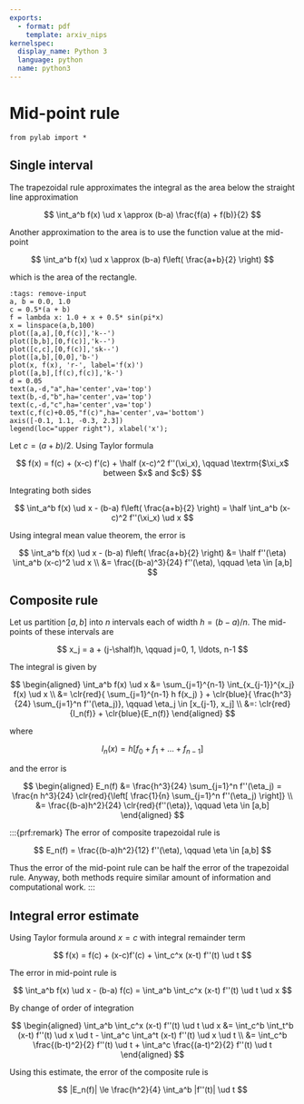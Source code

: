 ```yaml
---
exports:
  - format: pdf
    template: arxiv_nips
kernelspec:
  display_name: Python 3
  language: python
  name: python3
---
```


# Mid-point rule

```{code-cell}
from pylab import *
```

## Single interval

The trapezoidal rule approximates the integral as the area below the
straight line approximation

$$
\int_a^b f(x) \ud x \approx (b-a) \frac{f(a) + f(b)}{2}
$$ 

Another approximation to the area is to use the function value at the mid-point

$$
\int_a^b f(x) \ud x \approx (b-a) f\left( \frac{a+b}{2} \right)
$$ 

which is the area of the rectangle.

```{code-cell}
:tags: remove-input
a, b = 0.0, 1.0
c = 0.5*(a + b)
f = lambda x: 1.0 + x + 0.5* sin(pi*x)
x = linspace(a,b,100)
plot([a,a],[0,f(c)],'k--')
plot([b,b],[0,f(c)],'k--')
plot([c,c],[0,f(c)],'sk--')
plot([a,b],[0,0],'b-')
plot(x, f(x), 'r-', label='f(x)')
plot([a,b],[f(c),f(c)],'k-')
d = 0.05
text(a,-d,"a",ha='center',va='top')
text(b,-d,"b",ha='center',va='top')
text(c,-d,"c",ha='center',va='top')
text(c,f(c)+0.05,"f(c)",ha='center',va='bottom')
axis([-0.1, 1.1, -0.3, 2.3])
legend(loc="upper right"), xlabel('x');
```


Let $c=(a+b)/2$. Using Taylor formula

$$
f(x) = f(c) + (x-c) f'(c) + \half (x-c)^2 f''(\xi_x), \qquad \textrm{$\xi_x$ between $x$ and $c$}
$$

Integrating both sides

$$
\int_a^b f(x) \ud x - (b-a) f\left( \frac{a+b}{2} \right) = \half \int_a^b (x-c)^2 f''(\xi_x) \ud x
$$

Using integral mean value theorem, the error is

$$
\int_a^b f(x) \ud x - (b-a) f\left( \frac{a+b}{2} \right) 
&= \half f''(\eta) \int_a^b (x-c)^2  \ud x \\
&= \frac{(b-a)^3}{24} f''(\eta), \qquad \eta \in [a,b]
$$

## Composite rule

Let us partition $[a,b]$ into $n$ intervals each of width $h = (b-a)/n$.  The mid-points of these intervals are

$$
x_j = a + (j-\shalf)h, \qquad j=0, 1, \ldots, n-1
$$ 

The integral is given by 

$$
\begin{aligned}
\int_a^b f(x) \ud x 
&= \sum_{j=1}^{n-1} \int_{x_{j-1}}^{x_j} f(x) \ud x \\
&= \clr{red}{ \sum_{j=1}^{n-1} h f(x_j) } + \clr{blue}{ \frac{h^3}{24} \sum_{j=1}^n f''(\eta_j)}, \qquad \eta_j \in [x_{j-1}, x_j] \\
&=: \clr{red}{I_n(f)} + \clr{blue}{E_n(f)}
\end{aligned}
$$ 

where 

$$
I_n(x) = h[f_0 + f_1 + \ldots + f_{n-1}]
$$ 

and the error is 

$$
\begin{aligned}
E_n(f) 
&= \frac{h^3}{24} \sum_{j=1}^n f''(\eta_j) = \frac{n h^3}{24} \clr{red}{\left[ \frac{1}{n} \sum_{j=1}^n f''(\eta_j) \right]} \\
&= \frac{(b-a)h^2}{24} \clr{red}{f''(\eta)}, \qquad \eta \in [a,b]
\end{aligned}
$$

:::{prf:remark}
The error of composite trapezoidal rule is

$$
E_n(f) = \frac{(b-a)h^2}{12} f''(\eta), \qquad \eta \in [a,b]
$$ 

Thus the error of the mid-point rule can be half the error of the trapezoidal rule. Anyway, both methods require similar amount of information and computational work.
:::

## Integral error estimate

Using Taylor formula around $x=c$ with integral remainder term

$$
f(x) = f(c) + (x-c)f'(c) + \int_c^x (x-t) f''(t) \ud t
$$ 

The error in mid-point rule is

$$
\int_a^b f(x) \ud x - (b-a) f(c) =  \int_a^b \int_c^x (x-t) f''(t) \ud t \ud x
$$

By change of order of integration 

$$
\begin{aligned}
\int_a^b \int_c^x (x-t) f''(t) \ud t \ud x 
&= \int_c^b \int_t^b (x-t) f''(t) \ud x \ud t - \int_a^c \int_a^t (x-t) f''(t) \ud x \ud t \\
&= \int_c^b \frac{(b-t)^2}{2} f''(t) \ud t + \int_a^c \frac{(a-t)^2}{2} f''(t) \ud t
\end{aligned}
$$ 

Using this estimate, the error of the composite rule is

$$
|E_n(f)| \le \frac{h^2}{4} \int_a^b |f''(t)| \ud t
$$ 
